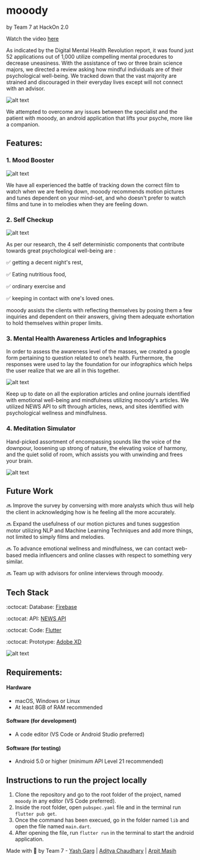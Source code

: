 # mooody

by Team 7 at HackOn 2.0

Watch the video [here](https://www.youtube.com/watch?v=QYfg8qSEm7s)

As indicated by the Digital Mental Health Revolution report, it was found just 52 applications out of 1,000 utilize compelling mental procedures to decrease uneasiness. With the assistance of two or three brain science majors, we directed a review asking how mindful individuals are of their psychological well-being. We tracked down that the vast majority are strained and discouraged in their everyday lives except will not connect with an advisor. 

![alt text](screenshots/front.png)

We attempted to overcome any issues between the specialist and the patient with mooody, an android application that lifts your psyche, more like a companion.

## Features:

### 1. Mood Booster

![alt text](screenshots/1.png)

We have all experienced the battle of tracking down the correct film to watch when we are feeling down, mooody recommends motion pictures and tunes dependent on your mind-set, and who doesn't prefer to watch films and tune in to melodies when they are feeling down.

### 2. Self Checkup

![alt text](screenshots/2.png)

As per our research, the 4 self deterministic components that contribute towards great psychological well-being are : 

:white_check_mark: getting a decent night's rest, 

:white_check_mark: Eating nutritious food, 

:white_check_mark: ordinary exercise and 

:white_check_mark: keeping in contact with one's loved ones. 

mooody assists the clients with reflecting themselves by posing them a few inquiries and dependent on their answers, giving them adequate exhortation to hold themselves within proper limits.

### 3. Mental Health Awareness Articles and Infographics

In order to assess the awareness level of the masses, we created a google form pertaining to question related to one’s health. Furthermore, the responses were used to lay the foundation for our infographics which helps the user realize that we are all in this together.

![alt text](screenshots/3.png)

Keep up to date on all the exploration articles and online journals identified with emotional well-being and mindfulness utilizing mooody's articles. We utilized NEWS API to sift through articles, news, and sites identified with psychological wellness and mindfulness.

### 4. Meditation Simulator

Hand-picked assortment of encompassing sounds like the voice of the downpour, loosening up strong of nature, the elevating voice of harmony, and the quiet solid of room, which assists you with unwinding and frees your brain.

![alt text](screenshots/4.png)

## Future Work

:soon: Improve the survey by conversing with more analysts which thus will help the client in acknowledging how is he feeling all the more accurately. 

:soon: Expand the usefulness of our motion pictures and tunes suggestion motor utilizing NLP and Machine Learning Techniques and add more things, not limited to simply films and melodies. 

:soon: To advance emotional wellness and mindfulness, we can contact web-based media influencers and online classes with respect to something very similar. 

:soon: Team up with advisors for online interviews through mooody.

## Tech Stack

:octocat: Database: [Firebase](https://firebase.google.com/)

:octocat: API: [NEWS API](https://newsapi.org/)

:octocat: Code: [Flutter](https://flutter.dev/)

:octocat: Prototype: [Adobe XD](https://www.adobe.com/in/products/xd.html)

![alt text](screenshots/5.png)

## Requirements:

#### Hardware

<ul>
  <li>macOS, Windows or Linux</li>
  <li>At least 8GB of RAM recommended</li>
</ul>

#### Software (for development)

<ul>
  <li>A code editor (VS Code or Android Studio preferred)</li>
</ul>

#### Software (for testing)

<ul>
  <li>Android 5.0 or higher (minimum API Level 21 recommended)</li>
</ul>

## Instructions to run the project locally

1. Clone the repository and go to the root folder of the project, named `mooody` in any editor (VS Code preferred).
2. Inside the root folder, open `pubspec.yaml` file and in the terminal run `flutter pub get`.
3. Once the command has been execued, go in the folder named `lib` and open the file named `main.dart`.
4. After opening the file, run `flutter run` in the terminal to start the android application.



Made with :sparkling_heart: by Team 7 - [Yash Garg](https://ygarg704.github.io/) | [Aditya Chaudhary](https://adicadi.github.io/) | [Arpit Masih](https://www.behance.net/masiharpit/)





